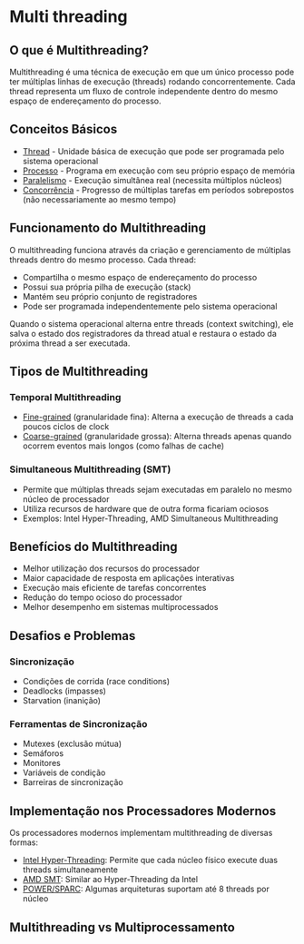 # Multi threading



## O que é Multithreading?

Multithreading é uma técnica de execução em que um único processo pode ter múltiplas linhas de execução (threads) rodando concorrentemente. Cada thread representa um fluxo de controle independente dentro do mesmo espaço de endereçamento do processo.


## Conceitos Básicos

- [Thread](#thread) - Unidade básica de execução que pode ser programada pelo sistema operacional
- [Processo](#processo) - Programa em execução com seu próprio espaço de memória
- [Paralelismo](#paralelismo) - Execução simultânea real (necessita múltiplos núcleos)
- [Concorrência](#concorrência) - Progresso de múltiplas tarefas em períodos sobrepostos (não necessariamente ao mesmo tempo)


## Funcionamento do Multithreading

O multithreading funciona através da criação e gerenciamento de múltiplas threads dentro do mesmo processo. Cada thread:

- Compartilha o mesmo espaço de endereçamento do processo
- Possui sua própria pilha de execução (stack)
- Mantém seu próprio conjunto de registradores
- Pode ser programada independentemente pelo sistema operacional

Quando o sistema operacional alterna entre threads (context switching), ele salva o estado dos registradores da thread atual e restaura o estado da próxima thread a ser executada.


## Tipos de Multithreading

### Temporal Multithreading

- [Fine-grained](#fine-grained) (granularidade fina): Alterna a execução de threads a cada poucos ciclos de clock
- [Coarse-grained](#coarse-grained) (granularidade grossa): Alterna threads apenas quando ocorrem eventos mais longos (como falhas de cache)


### Simultaneous Multithreading (SMT)

- Permite que múltiplas threads sejam executadas em paralelo no mesmo núcleo de processador
- Utiliza recursos de hardware que de outra forma ficariam ociosos
- Exemplos: Intel Hyper-Threading, AMD Simultaneous Multithreading


## Benefícios do Multithreading

- Melhor utilização dos recursos do processador
- Maior capacidade de resposta em aplicações interativas
- Execução mais eficiente de tarefas concorrentes
- Redução do tempo ocioso do processador
- Melhor desempenho em sistemas multiprocessados


## Desafios e Problemas

### Sincronização

- Condições de corrida (race conditions)
- Deadlocks (impasses)
- Starvation (inanição)


### Ferramentas de Sincronização

- Mutexes (exclusão mútua)
- Semáforos
- Monitores
- Variáveis de condição
- Barreiras de sincronização


## Implementação nos Processadores Modernos

Os processadores modernos implementam multithreading de diversas formas:

- [Intel Hyper-Threading](#intel-hyper-threading): Permite que cada núcleo físico execute duas threads simultaneamente
- [AMD SMT](#amd-smt): Similar ao Hyper-Threading da Intel
- [POWER/SPARC](#powersparc): Algumas arquiteturas suportam até 8 threads por núcleo


## Multithreading vs Multiprocessamento

